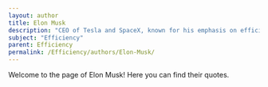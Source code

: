 ```yaml
---
layout: author
title: Elon Musk
description: "CEO of Tesla and SpaceX, known for his emphasis on efficiency in production and organizational processes to achieve ambitious goals."
subject: "Efficiency"
parent: Efficiency
permalink: /Efficiency/authors/Elon-Musk/
---
```


Welcome to the page of Elon Musk! Here you can find their quotes.
